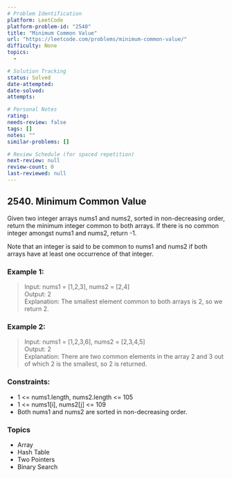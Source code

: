 ```yaml
---
# Problem Identification
platform: LeetCode
platform-problem-id: "2540"
title: "Minimum Common Value"
url: "https://leetcode.com/problems/minimum-common-value/"
difficulty: None
topics:
  -

# Solution Tracking
status: Solved
date-attempted:
date-solved:
attempts:

# Personal Notes
rating:
needs-review: false
tags: []
notes: ""
similar-problems: []

# Review Schedule (for spaced repetition)
next-review: null
review-count: 0
last-reviewed: null
---
```


## 2540. Minimum Common Value
Given two integer arrays nums1 and nums2, sorted in non-decreasing order, return the minimum integer common to both arrays. If there is no common integer amongst nums1 and nums2, return -1.

Note that an integer is said to be common to nums1 and nums2 if both arrays have at least one occurrence of that integer.

### Example 1:

> Input: nums1 = [1,2,3], nums2 = [2,4]<br/>
> Output: 2<br/>
> Explanation: The smallest element common to both arrays is 2, so we return 2.

### Example 2:

> Input: nums1 = [1,2,3,6], nums2 = [2,3,4,5]<br/>
> Output: 2<br/>
> Explanation: There are two common elements in the array 2 and 3 out of which 2 is the smallest, so 2 is returned.

### Constraints:

- 1 <= nums1.length, nums2.length <= 105
- 1 <= nums1[i], nums2[j] <= 109
- Both nums1 and nums2 are sorted in non-decreasing order.

### Topics

- Array
- Hash Table
- Two Pointers
- Binary Search